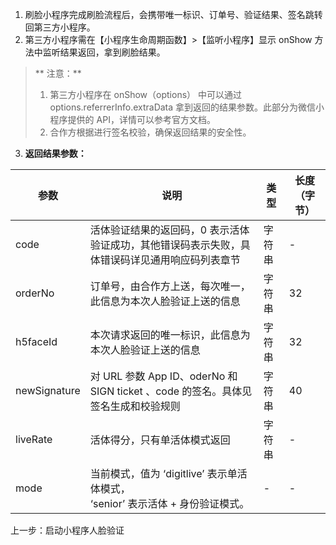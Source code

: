 1. 刷脸小程序完成刷脸流程后，会携带唯一标识、订单号、验证结果、签名跳转回第三方小程序。
2. 第三方小程序需在【小程序生命周期函数】>【监听小程序】显示 onShow 方法中监听结果返回，拿到刷脸结果。
> ** 注意：**
>1. 第三方小程序在 onShow（options） 中可以通过 options.referrerInfo.extraData 拿到返回的结果参数。此部分为微信小程序提供的 API，详情可以参考官方文档。
> 2. 合作方根据进行签名校验，确保返回结果的安全性。
3. **返回结果参数：**

| 参数        | 说明                                       | 类型   | 长度（字节） |
| --------- | ---------------------------------------- | ---- | ------ |
| code      | 活体验证结果的返回码，0 表示活体验证成功，其他错误码表示失败，具体错误码详见通用响应码列表章节 | 字符串  |    -    |
| orderNo   | 订单号，由合作方上送，每次唯一，此信息为本次人脸验证上送的信息          | 字符串  | 32     |
| h5faceId  | 本次请求返回的唯一标识，此信息为本次人脸验证上送的信息              | 字符串  | 32     |
| newSignature | 对 URL 参数 App ID、oderNo 和 SIGN ticket 、code 的签名。具体见签名生成和校验规则 | 字符串  | 40     |
|liveRate|活体得分，只有单活体模式返回|字符串|-|
|mode|当前模式，值为 ‘digitlive’ 表示单活体模式，<br>‘senior’ 表示活体 + 身份验证模式。|-   |-|

上一步：启动小程序人脸验证
